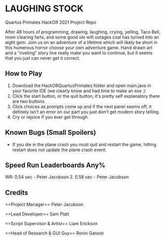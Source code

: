 # LAUGHING STOCK
Quartus Primates HackOR 2021 Project Repo

After 48 hours of programming, drawing, laughing, crying, yelling, Taco Bell, room clearing farts, and some good ole wifi outages coal has turned into an aight gem. Join us on an adventure of a lifetime which will likely be short in this humerous horror choose your own adventure game. Hand drawn art and a "riveting" story line really make you want to continue, but it seems that you just can never get it correct. 

How to Play
-----------
  1. Download the HackORQuartusPrimates folder and open main.java in your favorite IDE (we clearly know and had time to make an exe ;)
  2. Click the start button, or the quit button, it's pretty self explanatory there are two buttons.
  3. Click choices as prompts come up and if the next panel seems off, it definely isn't an error on our part you just don't get modern story telling.
  4. Cry or rejoice if you ever get through.

 Known Bugs (Small Spoilers)
 ---------------------------
 - If you die in the plane crash you must quit and restart the game, hitting restart does not update the plane crash event.

 Speed Run Leaderboards Any%
 --------------------------
  WR: 0.54 sec - Peter Jacobson
  2.  0.58 sec - Peter Jacobson

Credits
-------
==Project Manager==
Peter Jacobson

==Lead Developer==
Sam Platt

==Script Supervisor & Artist==
Liam Erickson

==Head of Research & GUI Guy==
Ronin Ganoot
